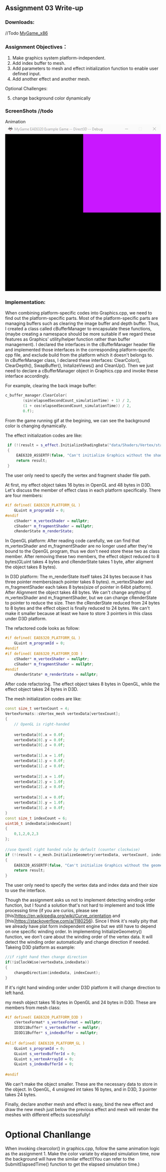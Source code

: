 ## Assignment 03 Write-up

### Downloads: 
//Todo [MyGame_x86](https://github.com/XingnanChen/Engineer2/raw/master/MyGame_.zip)

### Assignment Objectives：
1. Make graphics system platform-independent.  
2. Add index buffer to mesh.  
3. Add parameters to mesh and effect initialization function to enable user defined input.  
4. Add another effect and another mesh.  

Optional Challenges:

5. change background color dynamically

### ScreenShots //todo
Animation  
![Image](Assignment02/gamerunning.gif)  
 
### Implementation:
When combining platform-specific codes into Graphics.cpp, we need to find out the platform-specific parts. Most of the platform-specific parts are managing buffers such as clearing the image buffer and depth buffer. Thus, I created a class called cBufferManager to encapsulate these functions, (maybe creating a namespace should be more suitable if we regard these features as Graphics' utility/helper function rather than buffer management). I declared the interfaces in the cBufferManager header file and implemented those interfaces in the corresponding platform-specific cpp file, and exclude build from the platform which it doesn't belongs to.  
In cBufferManager class, I declared these interfaces: ClearColor(), ClearDepth(), SwapBuffer(), InitalizeViews() and CleanUp(). Then we just need to declare a cBufferManager object in Graphics.cpp and invoke these interface accordingly.

For example, clearing the back image buffer:  
```cpp
c_buffer_manager.ClearColor(
        (sin(elapsedSecondCount_simulationTime) + 1) / 2, 
        (1 + cos(elapsedSecondCount_simulationTime)) / 2,
        0.f);
```  

From the game running gif at the begining, we can see the background color is changing dynamically. 
 
The effect initialization codes are like:  

```cpp
 if (!(result = s_effect.InitializeShadingData("data/Shaders/Vertex/standard.shader", "data/Shaders/Fragment/myShader.shader")))
 {
     EAE6320_ASSERTF(false, "Can't initialize Graphics without the shading data");
     return result;
 }
```
The user only need to specify the vertex and fragment shader file path.

At first, my effect object takes 16 bytes in OpenGL and 48 bytes in D3D. Let's discuss the member of effect class in each platform specifically.
There are four members:
```cpp
#if defined( EAE6320_PLATFORM_GL )
    GLuint m_programId = 0;
#endif
    cShader* m_vertexShader = nullptr;
    cShader* m_fragmentShader = nullptr;
    cRenderState m_renderState;
```
In OpenGL platform:
After reading code carefully, we can find that m_vertexShader and m_fragmentShader are no longer used after they're bound to the OpenGL program, thus we don't need store these two as class member. After removing these two members, the effect object reduced to 8 bytes(GLuint takes 4 bytes and cRenderState takes 1 byte, after aligment the object takes 8 bytes). 

In D3D platform:
The m_renderState itself takes 24 bytes because it has three pointer members(each pointer takes 8 bytes).
m_vertexShader and m_fragmentShader each takes 8 bytes(size of pointer in 64bit platform). After Alignment the object takes 48 bytes.
We can't change anything of m_vertexShader and m_fragmentShader, but we can change cRenderState to pointer to reduce the size.
Then the cRenderState reduced from 24 bytes to 8 bytes and the effect object is finally reduced to 24 bytes. We can't make it smaller because at least we have to store 3 pointers in this class under D3D platform.

The refactored code looks as follow:

```cpp
#if defined( EAE6320_PLATFORM_GL )
    GLuint m_programId = 0;
#endif
#if defined( EAE6320_PLATFORM_D3D )
    cShader* m_vertexShader = nullptr;
    cShader* m_fragmentShader = nullptr;
#endif
    cRenderState* m_renderState = nullptr;
```
After code refactoring. The effect object takes 8 bytes in OpenGL, while the effect object takes 24 bytes in D3D.

The mesh initialization codes are like:  

```cpp
const size_t vertexCount = 4;
VertexFormats::sVertex_mesh vertexData[vertexCount];
{
    // OpenGL is right-handed

    vertexData[0].x = 0.0f;
    vertexData[0].y = 0.0f;
    vertexData[0].z = 0.0f;

    vertexData[1].x = 1.0f;
    vertexData[1].y = 0.0f;
    vertexData[1].z = 0.0f;

    vertexData[2].x = 1.0f;
    vertexData[2].y = 1.0f;
    vertexData[2].z = 0.0f;

    vertexData[3].x = 0.0f;
    vertexData[3].y = 1.0f;
    vertexData[3].z = 0.0f;
}
const size_t indexCount = 6;
uint16_t indexData[indexCount]
{
    0,1,2,0,2,3
};

//use OpenGl right handed rule by default (counter clockwise)
if (!(result = c_mesh.InitializeGeometry(vertexData, vertexCount, indexData, indexCount)))
{
    EAE6320_ASSERTF(false, "Can't initialize Graphics without the geometry data");
    return result;
}
```
The user only need to specify the vertex data and index data and their size to use the interface.

Though the assignment asks us not to implement detecting winding order function, but I found a solution that's not hard to implement and took little processing time (if you are curios, please see [this]https://en.wikipedia.org/wiki/Curve_orientation and [this]https://stackoverflow.com/a/1180256). Since I think it's really pity that we already have plat form independent engine but we still have to depend on one specific winding order.
In implementing InitializeGeometry() function, we don't care about the winding order of the vertex data. It will detect the winding order automatically and change direction if needed. Takeing D3D platform as example:

```cpp
//if right hand then change direction
if(!isClockWise(vertexData,indexData))
{
    changeDirection(indexData, indexCount);
}
```

If it's right hand winding order under D3D platform it will change direction to left hand.

my mesh object takes 16 bytes in OpenGL and 24 bytes in D3D. 
These are members from mesh class:
```cpp
#if defined( EAE6320_PLATFORM_D3D )
    cVertexFormat* s_vertexFormat = nullptr;
    ID3D11Buffer* s_vertexBuffer = nullptr;
    ID3D11Buffer* s_indexBuffer = nullptr;

#elif defined( EAE6320_PLATFORM_GL )
    GLuint s_programId = 0;
    GLuint s_vertexBufferId = 0;
    GLuint s_vertexArrayId = 0;
    GLuint s_indexBufferId = 0;

#endif
```
 
We can't make the object smaller. These are the necessary data to store in the object. In OpenGL, 4 unsigned int takes 16 bytes, and in D3D, 3 pointer takes 24 bytes. 
 
Finally, declare another mesh and effect is easy, bind the new effect and draw the new mesh just below the previous effect and mesh will render the meshes with different effects sucessfully! 

# Optional Chanllange

When invoking clearcolor() in graphics.cpp, follow the same animation logic as the assignment 1. Make the color variate by elapsed simulation time, now the background will have the similar effect!(You can refer to the SubmitElapsedTime() function to get the elapsed simulation time.)
 
